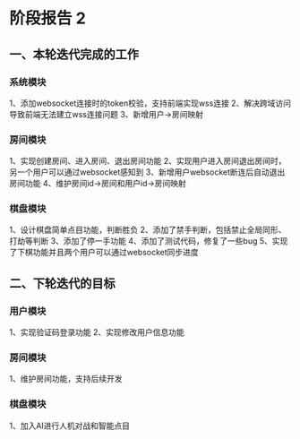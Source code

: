 # 阶段报告 2

## 一、本轮迭代完成的工作

### 系统模块

1、添加websocket连接时的token校验，支持前端实现wss连接
2、解决跨域访问导致前端无法建立wss连接问题
3、新增用户->房间映射

### 房间模块

1、实现创建房间、进入房间、退出房间功能
2、实现用户进入房间退出房间时，另一个用户可以通过websocket感知到
3、新增用户websocket断连后自动退出房间功能
4、维护房间id->房间和用户id->房间映射

### 棋盘模块

1、设计棋盘简单点目功能，判断胜负
2、添加了禁手判断，包括禁止全局同形、打劫等判断
3、添加了停一手功能
4、添加了测试代码，修复了一些bug
5、实现了下棋功能并且两个用户可以通过websocket同步进度

## 二、下轮迭代的目标

### 用户模块

1、实现验证码登录功能
2、实现修改用户信息功能

### 房间模块

1、维护房间功能，支持后续开发

### 棋盘模块

1、加入AI进行人机对战和智能点目


